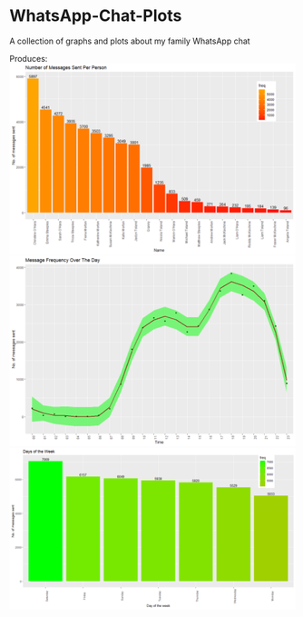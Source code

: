 # WhatsApp-Chat-Plots
A collection of graphs and plots about my family WhatsApp chat

Produces:
![Number of messages sent per person](Rplot.png)
![Message frequency over the day](Rplot01.png)
![Days of the week](Rplot04.png)
